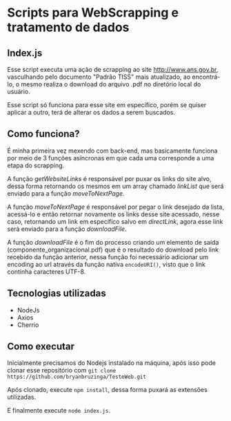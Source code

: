 <h1>Scripts para WebScrapping e tratamento de dados</h1>

<h2>Index.js</h2>

<p>Esse script executa uma ação de scrapping ao site <a href="http://www.ans.gov.br">http://www.ans.gov.br</a>, vasculhando pelo documento "Padrão TISS" mais atualizado, ao encontrá-lo, o mesmo realiza o download do arquivo .pdf no diretório local do usuário.</p>

<p>Esse script só funciona para esse site em específico, porém se quiser aplicar a outro, terá de alterar os dados a serem buscados.</p>

<h2>Como funciona?</h2>

<p>É minha primeira vez mexendo com back-end, mas basicamente funciona por meio de 3 funções asíncronas em que cada uma corresponde a uma etapa do scrapping.</p>
<p>A função <i>getWebsiteLinks</i> é responsável por puxar os links do site alvo, dessa forma retornando os mesmos em um array chamado <i>linkList</i> que será enviado para a função <i>moveToNextPage</i>.</p>
<p>A função <i>moveToNextPage</i> é responsável por pegar o link desejado da lista, acessá-lo e então retornar novamente os links desse site acessado, nesse caso, retornando um link em específico salvo em <i>directLink</i>, agora esse link será enviado para a função <i>downloadFile</i>.</p>

<p>A função <i>downloadFile</i> é o fim do processo criando um elemento de saída (componente_organizacional.pdf) que é o resultado do download pelo link recebido da função anterior, nessa função foi necessário adicionar um encoding ao url através da função nativa <code>encodeURI()</code>, visto que o link continha caracteres UTF-8. </p>

<h2>Tecnologias utilizadas</h2>
<ul>
    <li>NodeJs</li>
    <li>Axios</li>
    <li>Cherrio</li>
</ul>

<h2>Como executar</h2>

<p>Inicialmente precisamos do Nodejs instalado na máquina, após isso pode clonar esse repositório com <code>git clone https://github.com/bryanbruzinga/TesteWeb.git</code></p>
<p>Após clonado, execute <code>npm install</code>, dessa forma puxará as extensões utilizadas. </p>
<p>E finalmente execute <code>node index.js</code>.</p>
